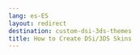 ```yaml
---
lang: es-ES
layout: redirect
destination: custom-dsi-3ds-themes
title: How to Create DSi/3DS Skins
---
```


